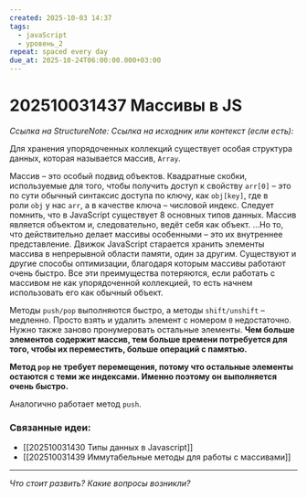 ```yaml
---
created: 2025-10-03 14:37
tags:
  - javaScript
  - уровень_2
repeat: spaced every day
due_at: 2025-10-24T06:00:00.000+03:00
---
```

# 202510031437 Массивы в JS

*Ссылка на StructureNote:*
*Ссылка на исходник или контекст (если есть):*

Для хранения упорядоченных коллекций существует особая структура данных, которая называется массив, `Array`.

Массив – это особый подвид объектов. Квадратные скобки, используемые для того, чтобы получить доступ к свойству `arr[0]` – это по сути обычный синтаксис доступа по ключу, как `obj[key]`, где в роли `obj` у нас `arr`, а в качестве ключа – числовой индекс. Следует помнить, что в JavaScript существует 8 основных типов данных. Массив является объектом и, следовательно, ведёт себя как объект. …Но то, что действительно делает массивы особенными – это их внутреннее представление. Движок JavaScript старается хранить элементы массива в непрерывной области памяти, один за другим. Существуют и другие способы оптимизации, благодаря которым массивы работают очень быстро. Все эти преимущества потеряются, если работать с массивом не как упорядоченной коллекцией, то есть начнем использовать его как обычный объект.

Методы `push/pop` выполняются быстро, а методы `shift/unshift` – медленно. Просто взять и удалить элемент с номером `0` недостаточно. Нужно также заново пронумеровать остальные элементы. **Чем больше элементов содержит массив, тем больше времени потребуется для того, чтобы их переместить, больше операций с памятью.**

**Метод `pop` не требует перемещения, потому что остальные элементы остаются с теми же индексами. Именно поэтому он выполняется очень быстро.**

Аналогично работает метод `push`.

### Связанные идеи:

* [[202510031430 Типы данных в Javascript]]
* [[202510031439 Иммутабельные методы для работы с массивами]]

---

*Что стоит развить? Какие вопросы возникли?*
